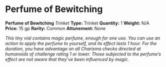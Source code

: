 # Perfume of Bewitching

**Perfume of Bewitching**
_Trinket_
**Type:** Trinket
**Quantity:** 1
**Weight:** N/A
**Price:** 15 gp
**Rarity:** Common
**Attunement:** None

*This tiny vial contains magic perfume, enough for one use. You can use an action to apply the perfume to yourself, and its effect lasts 1 hour. For the duration, you have advantage on all Charisma checks directed at humanoids of challenge rating 1 or lower. Those subjected to the perfume’s effect are not aware that they’ve been influenced<span class="No-Break"> by magic.</span>*